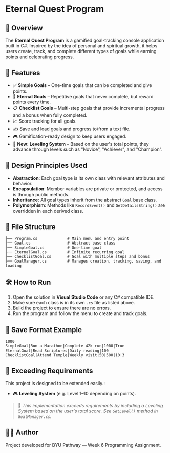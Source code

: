# Eternal Quest Program

## 📘 Overview
The **Eternal Quest Program** is a gamified goal-tracking console application built in C#. Inspired by the idea of personal and spiritual growth, it helps users create, track, and complete different types of goals while earning points and celebrating progress.

## 🌟 Features
- ✅ **Simple Goals** – One-time goals that can be completed and give points.
- 🔁 **Eternal Goals** – Repetitive goals that never complete, but reward points every time.
- 📋 **Checklist Goals** – Multi-step goals that provide incremental progress and a bonus when fully completed.
- 📈 Score tracking for all goals.
- ✍️ Save and load goals and progress to/from a text file.
- 🎮 Gamification-ready design to keep users engaged.
- 🔹 **New: Leveling System** – Based on the user's total points, they advance through levels such as "Novice", "Achiever", and "Champion".

## 🧱 Design Principles Used
- **Abstraction**: Each goal type is its own class with relevant attributes and behavior.
- **Encapsulation**: Member variables are private or protected, and access is through public methods.
- **Inheritance**: All goal types inherit from the abstract `Goal` base class.
- **Polymorphism**: Methods like `RecordEvent()` and `GetDetailsString()` are overridden in each derived class.

## 📂 File Structure
```
├── Program.cs             # Main menu and entry point
├── Goal.cs                # Abstract base class
├── SimpleGoal.cs          # One-time goal
├── EternalGoal.cs         # Infinite recurring goal
├── ChecklistGoal.cs       # Goal with multiple steps and bonus
├── GoalManager.cs         # Manages creation, tracking, saving, and loading
```

## 🛠 How to Run
1. Open the solution in **Visual Studio Code** or any C# compatible IDE.
2. Make sure each class is in its own `.cs` file as listed above.
3. Build the project to ensure there are no errors.
4. Run the program and follow the menu to create and track goals.

## 📀 Save Format Example
```
1000
SimpleGoal|Run a Marathon|Complete 42k run|1000|True
EternalGoal|Read Scriptures|Daily reading|100
ChecklistGoal|Attend Temple|Weekly visit|50|500|10|3
```

## 🚀 Exceeding Requirements
This project is designed to be extended easily.:
- 🎮 **Leveling System** (e.g. Level 1–10 depending on points).

> 📝 *This implementation exceeds requirements by including a Leveling System based on the user's total score. See `GetLevel()` method in `GoalManager.cs`.*

## 👨‍💼 Author
Project developed for BYU Pathway — Week 6 Programming Assignment.

